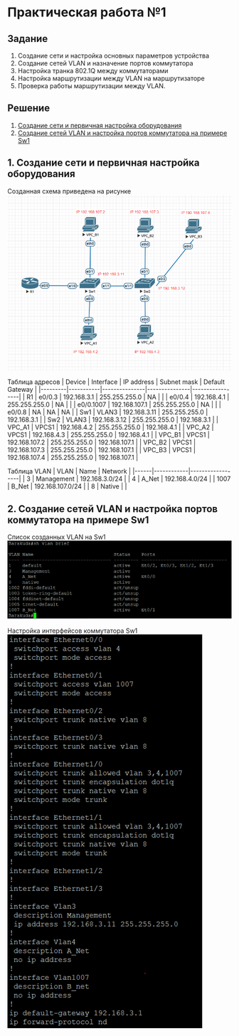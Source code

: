  # Практическая работа №1

## Задание
1. Создание сети и настройка основных параметров устройства
2. Создание сетей VLAN и назначение портов коммутатора
3. Настройка транка 802.1Q между коммутаторами
4. Настройка маршрутизации между VLAN на маршрутизаторе
5. Проверка работы маршрутизации между VLAN.

## Решение
1. [Создание сети и первичная настройка оборудования](https://github.com/Neytrin/Network-ingeneer/edit/main/labs/lab01/readme.md#1-%D1%81%D0%BE%D0%B7%D0%B4%D0%B0%D0%BD%D0%B8%D0%B5-%D1%81%D0%B5%D1%82%D0%B8-%D0%B8-%D0%BF%D0%B5%D1%80%D0%B2%D0%B8%D1%87%D0%BD%D0%B0%D1%8F-%D0%BD%D0%B0%D1%81%D1%82%D1%80%D0%BE%D0%B9%D0%BA%D0%B0-%D0%BE%D0%B1%D0%BE%D1%80%D1%83%D0%B4%D0%BE%D0%B2%D0%B0%D0%BD%D0%B8%D1%8F)
2. [Создание сетей VLAN и настройка портов коммутатора на примере Sw1](https://github.com/Neytrin/Network-ingeneer/blob/main/labs/lab01/readme.md#2-%D1%81%D0%BE%D0%B7%D0%B4%D0%B0%D0%BD%D0%B8%D0%B5-%D1%81%D0%B5%D1%82%D0%B5%D0%B9-vlan-%D0%B8-%D0%BD%D0%B0%D1%81%D1%82%D1%80%D0%BE%D0%B9%D0%BA%D0%B0-%D0%BF%D0%BE%D1%80%D1%82%D0%BE%D0%B2-%D0%BA%D0%BE%D0%BC%D0%BC%D1%83%D1%82%D0%B0%D1%82%D0%BE%D1%80%D0%B0-%D0%BD%D0%B0-%D0%BF%D1%80%D0%B8%D0%BC%D0%B5%D1%80%D0%B5-sw1)



## 1. Создание сети и первичная настройка оборудования
Созданная схема приведена на рисунке ![рисунке](https://github.com/Neytrin/Network-ingeneer/blob/main/labs/lab01/Graf_shem.PNG)

Таблица адресов
| Device  | Interface | IP address    | Subnet mask   | Default Gateway |
|---------|-----------|---------------|---------------|-----------------|
| R1      | e0/0.3    | 192.168.3.1   | 255.255.255.0 | NA              |
|         | e0/0.4    | 192.168.4.1   | 255.255.255.0 | NA              |
|         | e0/0.1007 | 192.168.107.1 | 255.255.255.0 | NA              |
|         | e0/0.8    | NA            | NA            | NA              |
| Sw1     | VLAN3     | 192.168.3.11  | 255.255.255.0 | 192.168.3.1     |
| Sw2     | VLAN3     | 192.168.3.12  | 255.255.255.0 | 192.168.3.1     |
| VPC_A1  | VPCS1     | 192.168.4.2   | 255.255.255.0 | 192.168.4.1     |
| VPC_A2  | VPCS1     | 192.168.4.3   | 255.255.255.0 | 192.168.4.1     |
| VPC_B1  | VPCS1     | 192.168.107.2 | 255.255.255.0 | 192.168.107.1   |
| VPC_B2  | VPCS1     | 192.168.107.3 | 255.255.255.0 | 192.168.107.1   |
| VPC_B3  | VPCS1     | 192.168.107.4 | 255.255.255.0 | 192.168.107.1   |

Таблица VLAN
| VLAN | Name       | Network          |
|------|------------|------------------|
| 3    | Management | 192.168.3.0/24   |
| 4    | A_Net      | 192.168.4.0/24   |
| 1007 | B_Net      | 192.168.107.0/24 |
| 8    | Native     |                  |




## 2. Создание сетей VLAN и настройка портов коммутатора на примере Sw1

Список созданных VLAN на Sw1 ![](https://github.com/Neytrin/Network-ingeneer/blob/main/labs/lab01/%D0%A1%D0%BF%D0%B8%D1%81%D0%BE%D0%BA%20VLAN%20Sw1.PNG) 

Настройка интерфейсов коммутатора Sw1 ![](https://github.com/Neytrin/Network-ingeneer/blob/main/labs/lab01/Conf_int_Sw1.PNG)




